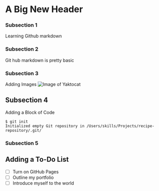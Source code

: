 # A Big New Header
### Subsection 1
Learning Github markdown
### Subsection 2
Git hub markdown is pretty basic

### Subsection 3 
Adding Images
![Image of Yaktocat](https://octodex.github.com/images/yaktocat.png)


## Subsection 4 
Adding a Block of Code
```
$ git init
Initialized empty Git repository in /Users/skills/Projects/recipe-repository/.git/
```

### Subsection 5
Adding a To-Do List
-------------------------------------
- [ ] Turn on GitHub Pages
- [ ] Outline my portfolio
- [ ] Introduce myself to the world
